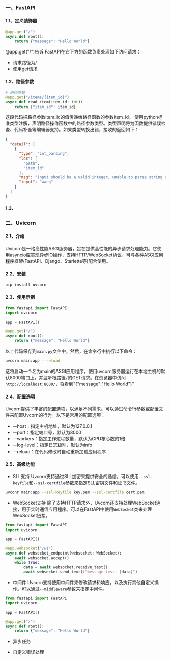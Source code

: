 ### 一、FastAPI
#### 1.1、定义装饰器
```python
@app.get("/")
async def root():
    return {"message": "Hello World"}
```
@app.get("/")告诉 FastAPI在它下方的函数负责处理如下访问请求：
- 请求路径为/
- 使用get请求

#### 1.2、路径参数
```python
# 路径参数
@app.get("/items/{item_id}")
async def read_item(item_id: int):
    return {"item_id": item_id}
```
这段代码把路径参数item_id的值传递给路径函数的参数item_id。
使用python标准类型注解，声明路径操作函数中的路径参数类型。类型声明将为函数提供错误检查、代码补全等编辑器支持。如果类型转换出错，接收的返回如下：
```json
{
  "detail": [
    {
      "type": "int_parsing",
      "loc": [
        "path",
        "item_id"
      ],
      "msg": "Input should be a valid integer, unable to parse string as an integer",
      "input": "wang"
    }
  ]
}
```
#### 1.3、

### 二、Uvicorn
#### 2.1、介绍
Uvicorn是一格高性能ASGI服务器，旨在提供高性能的异步请求处理能力。它使用asyncio库实现异步IO操作，支持HTTP/WebSocket协议，可与各种ASGI应用程序框架(FastAPI、Django、Starlette等)配合使用。
#### 2.2、安装
```sh
pip install uvcorn
```
#### 2.3、使用示例
```python
from fastapi import FastAPI
import uvicorn

app = FastAPI()

@app.get("/")
async def root():
    return {"message": "Hello World"}
```
以上代码保存到`main.py`文件中，然后，在命令行中执行以下命令：
```sh
uvcorn main:app --reload
```
这将启动一个名为main的ASGI应用程序，使用uvcorn服务器运行在本地主机的默认8000端口上，并监听根路径`/`的GET请求。在浏览器中访问`http://localhost:8000/`，将看到"{"message":"Hello World"}"
#### 2.4、配置选项
Uvcorn提供了丰富的配置选项，以满足不同需求。可以通过命令行参数或配置文件来配置Uvcorn的行为。以下是常用的配置选项：
- --host：指定主机地址，默认为127.0.0.1
- --port：指定端口号，默认为8000
- --workers：指定工作进程数量，默认为CPU核心数的1倍
- --log-level：指定日志级别，默认为info
- --reload：在代码修改时自动重新加载应用程序
#### 2.5、高级功能
- SLL支持
Uvcorn支持通过SLL加密来提供安全的通信，可以使用`--ssl-keyfile`和`--ssl-certfile`参数来指定SLL密钥文件和证书文件。
```sh
uvconr main:app --ssl-keyfile key.pem --ssl-certfile cert.pem
```

- WebSocket支持
除了支持HTTP请求外，Uvcorn还支持处理WebSocket连接，用于实时通信应用程序。可以在FastAPI中使用`WebSocket`类来处理WebSocket链接。
```python
from fastapi import FastAPI
import uvicorn

app = FastAPI()

@app.websocket("/ws")
async def websocket_endpoint(websocket: WebSocket):
    await websocket.accept()
    while True:
        data = await websocket.receive_test()
        await websocket.send_text(f"message test: {data}")
```
- 中间件
Uvcorn支持使用中间件来修改请求和响应，以及执行其他自定义操作。可以通过`--middleware`参数来指定中间件。
```python
from fastapi import FastAPI
import uvicorn

app = FastAPI()

@app.get("/")
async def root():
    return {"message": "Hello World"}
```
- 异步任务

- 自定义错误处理